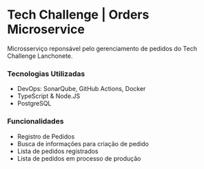 # Tech Challenge | Orders Microservice

Microsserviço reponsável pelo gerenciamento de pedidos do Tech Challenge Lanchonete.

### Tecnologias Utilizadas

- DevOps: SonarQube, GitHub Actions, Docker
- TypeScript & Node.JS
- PostgreSQL

### Funcionalidades

- Registro de Pedidos
- Busca de informações para criação de pedido
- Lista de pedidos registrados
- Lista de pedidos em processo de produção
